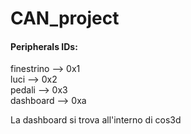 # CAN_project
#### Peripherals IDs:
finestrino --> 0x1 <br/>
luci --> 0x2 <br/>
pedali --> 0x3 <br/>
dashboard --> 0xa <br/>

La dashboard si trova all'interno di cos3d

